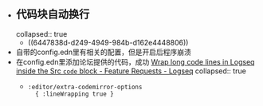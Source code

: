 - ## 代码块自动换行
  collapsed:: true
	- ((6447838d-d249-4949-984b-d162e4448806))
- 自带的config.edn里有相关的配置，但是开启后程序崩溃
- 在config.edn里添加论坛提供的代码，成功 [Wrap long code lines in Logseq inside the Src ``` code ``` block - Feature Requests - Logseq](https://discuss.logseq.com/t/wrap-long-code-lines-in-logseq-inside-the-src-code-block/8149/3)
  collapsed:: true
	- ``` 
	  :editor/extra-codemirror-options 
	    { :lineWrapping true }
	  ```